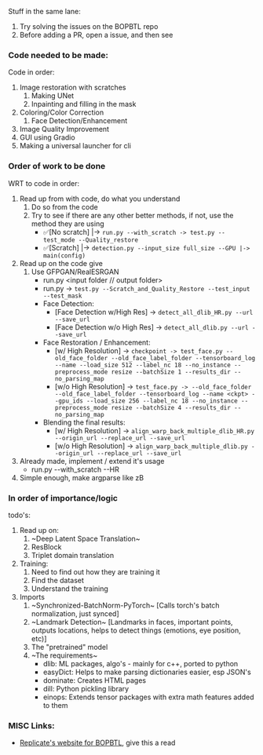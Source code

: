 Stuff in the same lane:

1. Try solving the issues on the BOPBTL repo
2. Before adding a PR, open a issue, and then see

</hr>

### Code needed to be made:

Code in order:

1. Image restoration with scratches
   1. Making UNet
   2. Inpainting and filling in the mask
2. Coloring/Color Correction
   1. Face Detection/Enhancement
3. Image Quality Improvement
4. GUI using Gradio
5. Making a universal launcher for cli
</hr>

### Order of work to be done

WRT to code in order:

1. Read up from with code, do what you understand
   1. Do so from the code
   2. Try to see if there are any other better methods, if not, use the method they are using
      - ✅[No scratch] |-> `run.py --with_scratch -> test.py --test_mode --Quality_restore`
      - ✅[Scratch] |-> `detection.py --input_size full_size --GPU |-> main(config)`
2. Read up on the code give
   1. Use GFPGAN/RealESRGAN
      - run.py <input folder // output folder>
      - run.py -> `test.py --Scratch_and_Quality_Restore --test_input --test_mask`
      - Face Detection:
        - [Face Detection w/High Res] -> `detect_all_dlib_HR.py --url --save_url`
        - [Face Detection w/o High Res] -> `detect_all_dlib.py --url --save_url`
      - Face Restoration / Enhancement:
        - [w/ High Resolution] -> `checkpoint -> test_face.py --old_face_folder --old_face_label_folder --tensorboard_log --name --load_size 512 --label_nc 18 --no_instance --preprocess_mode resize --batchSize 1 --results_dir --no_parsing_map`
        - [w/o High Resolution] -> `test_face.py -> --old_face_folder --old_face_label_folder --tensorboard_log --name <ckpt> --gpu_ids --load_size 256 --label_nc 18 --no_instance --preprocess_mode resize --batchSize 4 --results_dir --no_parsing_map`
      - Blending the final results:
        - [w/ High Resolution] -> `align_warp_back_multiple_dlib_HR.py --origin_url --replace_url --save_url`
        - [w/o High Resolution] -> `align_warp_back_multiple_dlib.py --origin_url --replace_url --save_url`
3. Already made, implement / extend it's usage
   - run.py --with_scratch --HR
4. Simple enough, make argparse like zB
</hr>

### In order of importance/logic

todo's:

1. Read up on:
   1. ~Deep Latent Space Translation~
   2. ResBlock
   3. Triplet domain translation
2. Training:
   1. Need to find out how they are training it
   2. Find the dataset
   3. Understand the training
3. Imports
   1. ~Synchronized-BatchNorm-PyTorch~ [Calls torch's batch normalization, just synced]
   2. ~Landmark Detection~ [Landmarks in faces, important points, outputs locations, helps to detect things (emotions, eye position, etc)]
   3. The "pretrained" model
   4. ~The requirements~
      - dlib: ML packages, algo's - mainly for c++, ported to python
      - easyDict: Helps to make parsing dictionaries easier, esp JSON's
      - dominate: Creates HTML pages
      - dill: Python pickling library
      - einops: Extends tensor packages with extra math features added to them

### MISC Links:

- [Replicate's website for BOPBTL](https://replicate.com/microsoft/bringing-old-photos-back-to-life), give this a read
